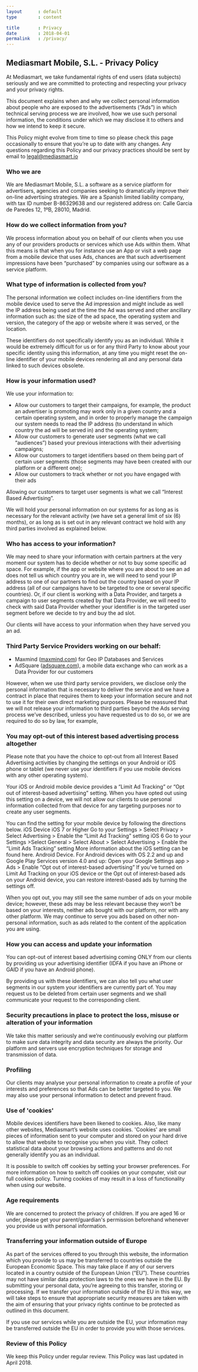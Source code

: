 ```yaml
---
layout      : default
type        : content

title       : Privacy
date        : 2018-04-01
permalink   : /privacy/
---
```


## Mediasmart Mobile, S.L. - Privacy Policy


At Mediasmart, we take fundamental rights of end users (data subjects) seriously and we are committed to protecting and respecting your privacy and your privacy rights.

This document explains when and why we collect personal information about people who are exposed to the advertisements (“Ads”) in which technical serving process we are involved, how we use such personal information, the conditions under which we may disclose it to others and how we intend to keep it secure.

This Policy might evolve from time to time so please check this page occasionally to ensure that you’re up to date with any changes.
Any questions regarding this Policy and our privacy practices should be sent by email to legal@mediasmart.io

### Who we are

We are Mediasmart Mobile, S.L. a software as a service platform for advertisers, agencies and companies seeking to dramatically improve their on-line advertising strategies. We are a Spanish limited liability company, with tax ID number B-86329638 and our registered address on: Calle Garcia de Paredes 12, 1ºB, 28010, Madrid.

### How do we collect information from you?

We process information about you on behalf of our clients when you use any of our providers products or services which use Ads within them. What this means is that when you for instance use an App or visit a web page from a mobile device that uses Ads, chances are that such advertisement impressions have been “purchased” by companies using our software as a service platform.

### What type of information is collected from you?

The personal information we collect includes on-line identifiers from the mobile device used to serve the Ad impression and might include as well the IP address being used at the time the Ad was served and other ancillary information such as: the size of the ad space, the operating system and version, the category of the app or website where it was served, or the location.

These identifiers do not specifically identify you as an individual. While it would be extremely difficult for us or for any third Party to know about your specific identity using this information, at any time you might reset the on-line identifier of your mobile devices rendering all and any personal data linked to such devices obsolete.

### How is your information used?

We use your information to:

- Allow our customers to target their campaigns, for example, the product an advertiser is promoting may work only in a given country and a certain operating system, and in order to properly manage the campaign our system needs to read the IP address (to understand in which country the ad will be served in) and the operating system;
- Allow our customers to generate user segments (what we call “audiences”) based your previous interactions with their advertising campaigns;
- Allow our customers to target identifiers based on them being part of certain user segments (those segments may have been created with our platform or a different one);
- Allow our customers to track whether or not you have engaged with their ads

Allowing our customers to target user segments is what we call “Interest Based Advertising”.

We will hold your personal information on our systems for as long as is necessary for the relevant activity (we have set a general limit of six (6) months), or as long as is set out in any relevant contract we hold with any third parties involved as explained below.

### Who has access to your information?

We may need to share your information with certain partners at the very moment our system has to decide whether or not to buy some specific ad space. For example, if the app or website where you are about to see an ad does not tell us which country you are in, we will need to send your IP address to one of our partners to find out the country based on your IP address (all of our campaigns have to be targeted to one or several specific countries). Or, if our client is working with a Data Provider, and targets a campaign to user segments created by that Data Provider, we will need to check with said Data Provider whether your identifier is in the targeted user segment before we decide to try and buy the ad slot.

Our clients will have access to your information when they have served you an ad.

### Third Party Service Providers working on our behalf:
- Maxmind ([maxmind.com](https://www.maxmind.com)) for Geo IP Databases and Services
- AdSquare ([adsquare.com](http://www.adsquare.com)), a mobile data exchange who can work as a
Data Provider for our customers

However, when we use third party service providers, we disclose only the personal
information that is necessary to deliver the service and we have a contract in place
that requires them to keep your information secure and not to use it for their own
direct marketing purposes. Please be reassured that we will not release your
information to third parties beyond the Ads serving process we’ve described, unless
you have requested us to do so, or we are required to do so by law, for example,

### You may opt-out of this interest based advertising process altogether

Please note that you have the choice to opt-out from all Interest Based Advertising activities by changing the settings on your Android or iOS phone or tablet (we never use your identifiers if you use mobile devices with any other operating system).

Your iOS or Android mobile device provides a “Limit Ad Tracking” or “Opt out of interest-based advertising” setting. When you have opted out using this setting on a device, we will not allow our clients to use personal information collected from that device for any targeting purposes nor to create any user segments.

You can find the setting for your mobile device by following the directions below. iOS Device iOS 7 or Higher Go to your Settings > Select Privacy > Select Advertising > Enable the “Limit Ad Tracking” setting iOS 6 Go to your Settings >Select General > Select About > Select Advertising > Enable the “Limit Ads Tracking” setting More information about the iOS setting can be found here. Android Device.
For Android devices with OS 2.2 and up and Google Play Services version 4.0 and up: Open your Google Settings app > Ads > Enable “Opt out of interest-based advertising” If you’ve turned on Limit Ad Tracking on your iOS device or the Opt out of interest-based ads on your Android device, you can restore interest-based ads by turning the settings off.

When you opt out, you may still see the same number of ads on your mobile device; however, these ads may be less relevant because they won’t be based on your interests, neither ads bought with our platform, nor with any other platform. We may continue to serve you ads based on other non-personal information, such as ads related to the content of the application you are using.


### How you can access and update your information

You can opt-out of interest based advertising coming ONLY from our clients by providing us your advertising identifier (IDFA if you have an iPhone or GAID if you have an Android phone).

By providing us with these identifiers, we can also tell you what user segments in our system your identifiers are currently part of. You may request us to be deleted from certain user segments and we shall communicate your request to the corresponding client.

### Security precautions in place to protect the loss, misuse or alteration of your information

We take this matter seriously and we’re continuously evolving our platform to make sure data integrity and data security are always the priority. Our platform and servers use encryption techniques for storage and transmission of data.

### Profiling

Our clients may analyse your personal information to create a profile of your interests and preferences so that Ads can be better targeted to you. We may also use your personal information to detect and prevent fraud.

### Use of 'cookies'

Mobile devices identifiers have been likened to cookies. Also, like many other websites, Mediasmart’s website uses cookies. 'Cookies' are small pieces of information sent to your computer and stored on your hard drive to allow that website to recognise you when you visit. They collect statistical data about your browsing actions and patterns and do not generally identify you as an individual.

It is possible to switch off cookies by setting your browser preferences. For more information on how to switch off cookies on your computer, visit our full cookies policy. Turning cookies of may result in a loss of functionality when using our website.

### Age requirements

We are concerned to protect the privacy of children. If you are aged 16 or under‚ please get your parent/guardian's permission beforehand whenever you provide us with personal information.

### Transferring your information outside of Europe

As part of the services offered to you through this website, the information which you provide to us may be transferred to countries outside the European Economic Space. This may take place if any of our servers located in a country outside of the European Union (“EU”). These countries may not have similar data protection laws to the ones we have in the EU. By submitting your personal data, you’re agreeing to this transfer, storing or processing. If we transfer your information outside of the EU in this way, we will take steps to ensure that appropriate security measures are taken with the aim of ensuring that your privacy rights continue to be protected as outlined in this document.

If you use our services while you are outside the EU, your information may be transferred outside the EU in order to provide you with those services.

### Review of this Policy
We keep this Policy under regular review. This Policy was last updated in April 2018.
